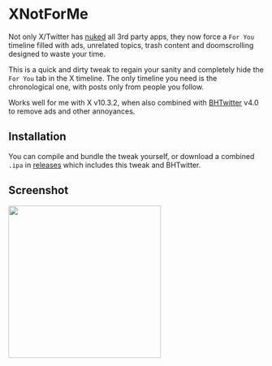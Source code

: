 # XNotForMe
Not only X/Twitter has [nuked](https://tapbots.com/tweetbot/) all 3rd party apps, they now force a `For You` timeline filled with ads, unrelated topics, trash content and doomscrolling designed to waste your time. 

This is a quick and dirty tweak to regain your sanity and completely hide the `For You` tab in the X timeline.
The only timeline you need is the chronological one, with posts only from people you follow.

Works well for me with X v10.3.2, when also combined with [BHTwitter](https://github.com/BandarHL/BHTwitter) v4.0 to remove ads and other annoyances.

## Installation
You can compile and bundle the tweak yourself, or download a combined `.ipa` in [releases](https://github.com/n3d1117/XNotForMe/releases) which includes this tweak and BHTwitter.

## Screenshot
<img src="https://github.com/n3d1117/XNotForMe/assets/11541888/95a0203d-e079-438a-ab69-e2f3a37f43ea" width="300">
